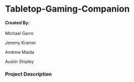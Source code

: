 # Tabletop-Gaming-Companion

#### Created By:

Michael Garro

Jeremy Kramer

Andrew Maida

Austin Shipley

### Project Description

